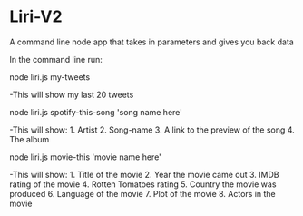 # Liri-V2
A command line node app that takes in parameters and gives you back data

In the command line run:

node liri.js my-tweets

-This will show my last 20 tweets

node liri.js spotify-this-song 'song name here'

-This will show:
    1. Artist
    2. Song-name
    3. A link to the preview of the song
    4. The album

node liri.js movie-this 'movie name here'

-This will show:
    1. Title of the movie
    2. Year the movie came out
    3. IMDB rating of the movie
    4. Rotten Tomatoes rating
    5. Country the movie was produced
    6. Language of the movie
    7. Plot of the movie
    8. Actors in the movie
